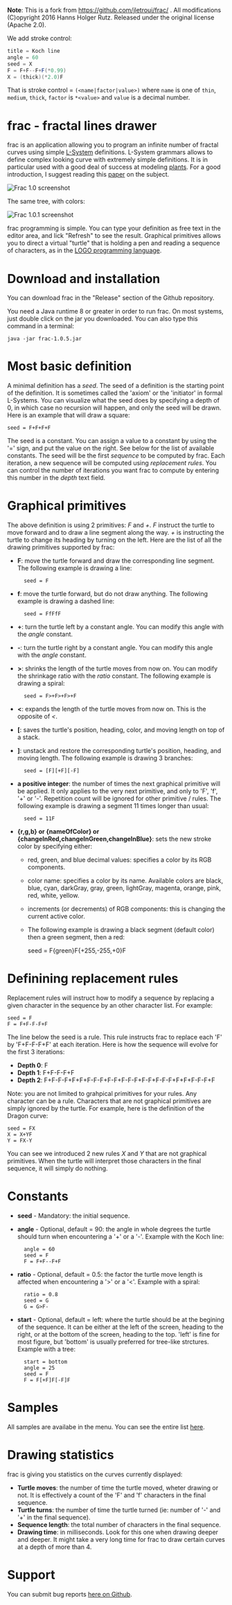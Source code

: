 __Note__: This is a fork from https://github.com/jletroui/frac/ .
All modifications (C)opyright 2016 Hanns Holger Rutz. Released under
the original license (Apache 2.0).

We add stroke control:

```scala
title = Koch line
angle = 60
seed = X
F = F+F--F+F(*0.99)
X = (thick)(*2.0)F
```

That is stroke control = `(<name|factor|value>)` where `name` is one of `thin`, `medium`, `thick`,
`factor` is `*<value>` and `value` is a decimal number.

frac - fractal lines drawer
===========================

frac is an application allowing you to program an infinite number of fractal curves using simple [L-System](http://en.wikipedia.org/wiki/L-system) definitions.
L-System grammars allows to define complex looking curve with extremely simple definitions. It is in particular used with a good deal of success at modeling [plants](http://algorithmicbotany.org/papers/).
For a good introduction, I suggest reading this [paper](http://algorithmicbotany.org/papers/abop/abop-ch1.pdf) on the subject.


![Frac 1.0 screenshot](https://raw.github.com/jletroui/frac/master/frac_screenshot.png)

The same tree, with colors:

![Frac 1.0.1 screenshot](https://raw.github.com/jletroui/frac/master/frac_screenshot2.png)

frac programming is simple. You can type your definition as free text in the editor area, and lick "Refresh" to see the result.
Graphical primitives allows you to direct a virtual "turtle" that is holding a pen and reading a sequence of characters, as in the [LOGO programming language](http://en.wikipedia.org/wiki/Turtle_graphics).

Download and installation
=========================

You can download frac in the "Release" section of the Github repository. 

You need a Java runtime 8 or greater in order to run frac. On most systems, just double click on the jar you downloaded.
You can also type this command in a terminal:

    java -jar frac-1.0.5.jar

Most basic definition
=====================

A minimal definition has a *seed*. The seed of a definition is the starting point of the definition. It is sometimes called the 'axiom' or the 'initiator' in formal L-Systems.
You can visualize what the seed does by specifying a depth of 0, in which case no recursion will happen, and only the seed will be drawn.
Here is an example that will draw a square:

    seed = F+F+F+F

The seed is a constant. You can assign a value to a constant by using the '=' sign, and put the value on the right. See below for the list of available constants.
The seed will be the first *sequence* to be computed by frac. Each iteration, a new sequence will be computed using *replacement rules*.
You can control the number of iterations you want frac to compute by entering this number in the *depth* text field.

Graphical primitives
====================

The above definition is using 2 primitives: *F* and *+*. *F* instruct the turtle to move forward and to draw a line segment along the way. *+* is instructing the turtle to change its heading by turning on the left. Here are the list of all the drawing primitives supported by frac:

- **F**: move the turtle forward and draw the corresponding line segment. The following example is drawing a line:

        seed = F

- **f**: move the turtle forward, but do not draw anything. The following example is drawing a dashed line:

        seed = FfFfF

- **+**: turn the turtle left by a constant angle. You can modify this angle with the *angle* constant.
- **-**: turn the turtle right by a constant angle. You can modify this angle with the *angle* constant.
- **>**: shrinks the length of the turtle moves from now on. You can modify the shrinkage ratio with the *ratio* constant. The following example is drawing a spiral:

        seed = F>+F>+F>+F

- **<**: expands the length of the turtle moves from now on. This is the opposite of *<*.
- **[**: saves the turtle's position, heading, color, and moving length on top of a stack.
- **]**: unstack and restore the corresponding turtle's position, heading, and moving length. The following example is drawing 3 branches:

        seed = [F][+F][-F]
- **a positive integer**: the number of times the next graphical primitive will be applied. It only applies to the very next primitive, and only to 'F', 'f', '+' or '-'. Repetition count will be ignored for other primitive / rules. The following example is drawing a segment 11 times longer than usual:

        seed = 11F
- **{r,g,b} or {nameOfColor} or {changeInRed,changeInGreen,changeInBlue}**: sets the new stroke color by specifying either:
    - red, green, and blue decimal values: specifies a color by its RGB components.
    - color name: specifies a color by its name. Available colors are black, blue, cyan, darkGray, gray, green, lightGray, magenta, orange, pink, red, white, yellow.
    - increments (or decrements) of RGB components: this is changing the current active color.
    - The following example is drawing a black segment (default color) then a green segment, then a red:

        seed = F{green}F{+255,-255,+0}F

Definining replacement rules
============================

Replacement rules will instruct how to modify a sequence by replacing a given character in the sequence by an other character list. For example:

    seed = F
    F = F+F-F-F+F

The line below the seed is a rule. This rule instructs frac to replace each 'F' by 'F+F-F-F+F' at each iteration. Here is how the sequence will evolve for the first 3 iterations:

- **Depth 0**: F
- **Depth 1**: F+F-F-F+F
- **Depth 2**:  F+F-F-F+F+F+F-F-F+F-F+F-F-F+F-F+F-F-F+F+F+F-F-F+F

Note: you are not limited to grahpical primitives for your rules. Any character can be a rule. Characters that are not graphical primitives are simply ignored by the turtle. For example, here is the definition of the Dragon curve:

    seed = FX
    X = X+YF
    Y = FX-Y

You can see we introduced 2 new rules *X* and *Y* that are not graphical primitives. When the turtle will interpret those characters in the final sequence, it will simply do nothing.

Constants
=========

- **seed** - Mandatory: the initial sequence.
- **angle** - Optional, default = 90: the angle in whole degrees the turtle should turn when encountering a '+' or a '-'. Example with the Koch line:

        angle = 60
        seed = F
        F = F+F--F+F

- **ratio** - Optional, default = 0.5: the factor the turtle move length is affected when encountering a '>' or a '<'. Example with a spiral:

        ratio = 0.8
        seed = G
        G = G>F-

- **start** - Optional, default = left: where the turtle should be at the begining of the sequence. It can be either at the left of the screen, heading to the right, or at the bottom of the screen, heading to the top.
'left' is fine for most figure, but 'bottom' is usually preferred for tree-like strctures. Example with a tree:

        start = bottom
        angle = 25
        seed = F
        F = F[+F]F[-F]F

Samples
=======

All samples are availabe in the menu. You can see the entire list [here](https://github.com/jletroui/frac/blob/master/src/main/resources/definitions.frac).

Drawing statistics
==================

frac is giving you statistics on the curves currently displayed:

- **Turtle moves**: the number of time the turtle moved, wheter drawing or not. It is effectively a count of the 'F' and 'f' characters in the final sequence.
- **Turtle turns**: the number of time the turtle turned (ie: number of '-' and '+' in the final sequence).
- **Sequence length**: the total number of characters in the final sequence.
- **Drawing time**: in milliseconds. Look for this one when drawing deeper and deeper. It might take a very long time for frac to draw certain curves at a depth of more than 4.

Support
=======

You can submit bug reports [here on Github](https://github.com/jletroui/frac/issues).
